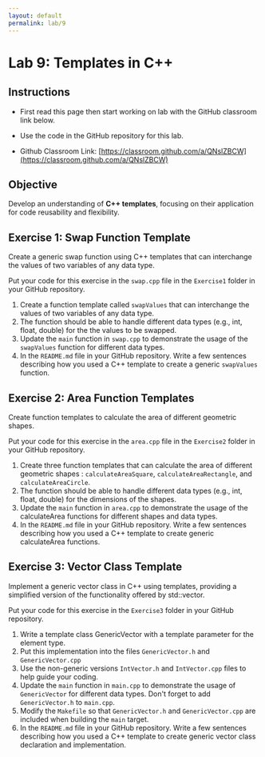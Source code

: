 ```yaml
---
layout: default
permalink: lab/9
---
```


# Lab 9: Templates in C++

## Instructions
* First read this page then start working on lab with the GitHub classroom link below.

* Use the code in the GitHub repository for this lab.

* Github Classroom Link: [https://classroom.github.com/a/QNslZBCW](https://classroom.github.com/a/QNslZBCW)

## Objective
Develop an understanding of __C++ templates__, focusing on their application for code reusability and flexibility.


## Exercise 1: Swap Function Template

Create a generic swap function using C++ templates that can interchange the values of two variables of any data type.

Put your code for this exercise in the `swap.cpp` file in the `Exercise1` folder in your GitHub repository.

1. Create a function template called `swapValues` that can interchange the values of two variables of any data type.
2. The function should be able to handle different data types (e.g., int, float, double) for the the values to be swapped.
3. Update the `main` function in `swap.cpp` to demonstrate the usage of the `swapValues` function for different data types.
4. In the `README.md` file in your GitHub repository. Write a few sentences describing how you used a C++ template to create a generic `swapValues` function.


## Exercise 2: Area Function Templates

Create function templates to calculate the area of different geometric shapes.

Put your code for this exercise in the `area.cpp` file in the `Exercise2` folder in your GitHub repository.

1. Create three function templates that can calculate the area of different geometric shapes : `calculateAreaSquare`, `calculateAreaRectangle`, and `calculateAreaCircle`.
2. The function should be able to handle different data types (e.g., int, float, double) for the dimensions of the shapes.
3. Update the `main` function in `area.cpp` to demonstrate the usage of the calculateArea functions for different shapes and data types.
4. In the `README.md` file in your GitHub repository. Write a few sentences describing how you used a C++ template to create generic calculateArea functions.

## Exercise 3: Vector Class Template

Implement a generic vector class in C++ using templates, providing a simplified version of the functionality offered by std::vector.

Put your code for this exercise in the `Exercise3` folder in your GitHub repository.

1. Write a template class GenericVector with a template parameter for the element type. 
2. Put this implementation into the files `GenericVector.h` and `GenericVector.cpp`
3. Use the non-generic versions `IntVector.h` and `IntVector.cpp` files to help guide your coding.
4. Update the `main` function in `main.cpp` to demonstrate the usage of `GenericVector` for different data types. Don't forget to add `GenericVector.h` to `main.cpp`.
5. Modify the `Makefile` so that `GenericVector.h` and `GenericVector.cpp` are included when building the `main` target.
6. In the `README.md` file in your GitHub repository. Write a few sentences describing how you used a C++ template to create generic vector class declaration and implementation.


